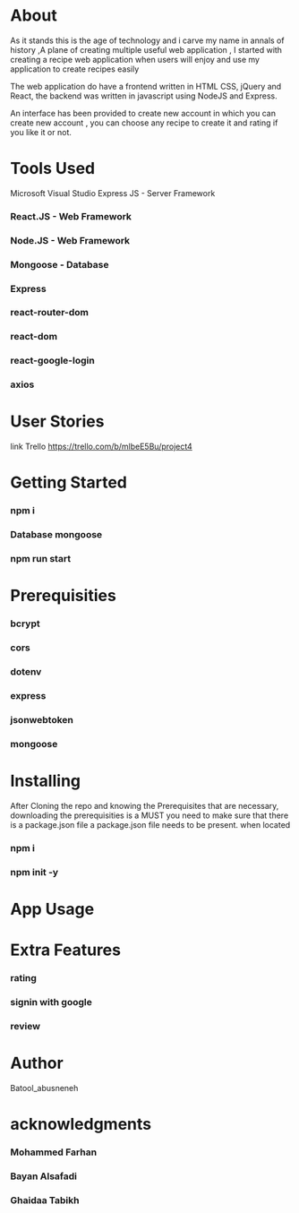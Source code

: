 # About
  As it stands this is the age of technology and i carve my name in annals of history ,A plane of creating multiple useful web application , I started with creating a recipe web application when users will enjoy and use my application to create recipes easily

 The web application do have a frontend written in HTML CSS, jQuery and React, the backend was written in javascript using NodeJS and Express.

 An interface has been provided to create new account in which you can create new account , you can choose any recipe to create it and rating if you like it or not.


# Tools Used
Microsoft Visual Studio
Express JS - Server Framework
 ### React.JS - Web Framework
 ### Node.JS - Web Framework
 ### Mongoose - Database
### Express
 ### react-router-dom
 ### react-dom
 ### react-google-login
 ### axios
# User Stories
 link Trello  https://trello.com/b/mlbeE5Bu/project4
# Getting Started
### npm i
### Database mongoose
### npm run start

# Prerequisities
### bcrypt
### cors
### dotenv
### express
### jsonwebtoken
### mongoose
# Installing
After Cloning the repo and knowing the Prerequisites that are necessary, downloading the prerequisities is a MUST
you need to make sure that there is a package.json file 
a package.json file needs to be present.
when located
 ### npm i
 ### npm init -y
 
# App Usage
# Extra Features
### rating
### signin with google
### review
# Author
 Batool_abusneneh
# acknowledgments
### Mohammed Farhan
### Bayan Alsafadi
### Ghaidaa Tabikh
